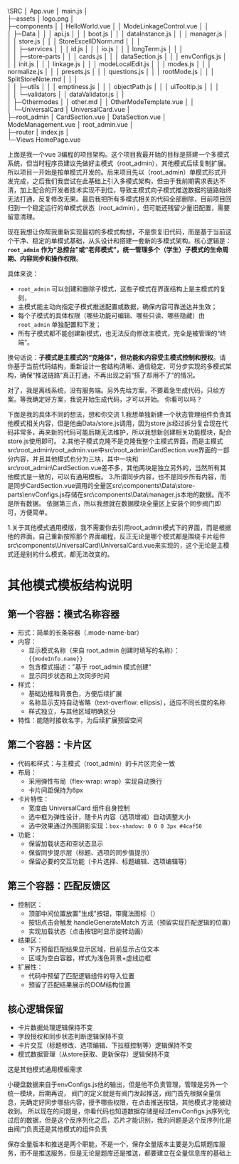 \SRC
│  App.vue
│  main.js
│  
├─assets
│      logo.png
│      
├─components
│  │  HelloWorld.vue
│  │  ModeLinkageControl.vue
│  │  
│  ├─Data
│  │  │  api.js
│  │  │  boot.js
│  │  │  dataInstance.js
│  │  │  manager.js
│  │  │  store.js
│  │  │  StoreExcelIDNorm.md
│  │  │  
│  │  ├─services
│  │  │      id.js
│  │  │      io.js
│  │  │      longTerm.js
│  │  │      
│  │  ├─store-parts
│  │  │      cards.js
│  │  │      dataSection.js
│  │  │      envConfigs.js
│  │  │      init.js
│  │  │      linkage.js
│  │  │      modeLocalEdit.js
│  │  │      modes.js
│  │  │      normalize.js
│  │  │      presets.js
│  │  │      questions.js
│  │  │      rootMode.js
│  │  │      SplitStoreNote.md
│  │  │      
│  │  ├─utils
│  │  │      emptiness.js
│  │  │      objectPath.js
│  │  │      uiTooltip.js
│  │  │      
│  │  └─validators
│  │          dataValidator.js
│  │          
│  ├─Othermodes
│  │      other.md
│  │      OtherModeTemplate.vue
│  │      
│  └─UniversalCard
│          UniversalCard.vue
│          
├─root_admin
│      CardSection.vue
│      DataSection.vue
│      ModeManagement.vue
│      root_admin.vue
│      
├─router
│      index.js
│      
└─Views
        HomePage.vue
        
上面是我一个vue 3编程的项目架构。这个项目我最开始的目标是搭建一个多模式系统，但当时程序员建议先做好主模式（root_admin），其他模式后续复制扩展。所以项目一开始是按单模式开发的。后来项目先以（root_admin）单模式形式开发完成，之后我们我尝试在此基础上引入多模式架构，但由于我前期需求表达不清，加上配合的开发者技术实现不到位，导致主模式向子模式推送数据的链路始终无法打通，反复修改无果。最后我把所有多模式相关的代码全部删除，目前项目回归到一个稳定运行的单模式状态（root_admin），但可能还残留少量旧配置，需要留意清理。

现在我想让你帮我重新实现最初的多模式构想，不是恢复旧代码，而是基于当前这个干净、稳定的单模式基础，从头设计和搭建一套新的多模式架构。核心逻辑是：**`root_admin` 作为“总控台”或“老师模式”，统一管理多个（学生）子模式的生命周期、内容同步和操作权限**。

具体来说：
- `root_admin` 可以创建和删除子模式，这些子模式在界面结构上是主模式的复刻，
- 主模式能主动向指定子模式推送配置或数据，确保内容可靠送达并生效；
- 每个子模式的具体权限（哪些功能可编辑、哪些只读、哪些隐藏）由 `root_admin` 单独配置和下发；
- 所有子模式都不能创建新模式，也无法反向修改主模式，完全是被管理的“终端”。

换句话说：**子模式是主模式的“克隆体”，但功能和内容受主模式控制和授权**。请你基于当前代码结构，重新设计一套结构清晰、通信稳定、可分步实现的多模式架构，确保“推送链路”真正打通，不再出现之前“搭了却用不了”的情况。

对了，我是离线系统，没有服务端。另外先给方案，不要着急生成代码，只给方案。等我确定好方案，我说开始生成代码，才可以开始。
你看可以吗？

下面是我的具体不同的想法，想和你交流
1.我想单独新建一个状态管理组件负责其他模式相关内容，但是他由Data/store.js调用，因为store.js经过拆分复合现在代码非常多，再来新的代码可能后期无法维护，所以我想新创建相关功能模块，配合store.js使用即可。
2.其他子模式克隆不是克隆我整个主模式界面，而是主模式src\root_admin\root_admin.vue中src\root_admin\CardSection.vue界面的一部分内容，并且其他模式也分为三块，其中一块和src\root_admin\CardSection.vue差不多，其他两块是独立另外的，当然所有其他模式是一致的，可以有通用模板。
3.所谓同步内容，也不是同步所有内容，而是同步CardSection.vue调用的全量区src\components\Data\store-parts\envConfigs.js存储在src\components\Data\manager.js本地的数据。而不是所有数据。
依据第三点，所以我想就在数据模块全量区上安装个同步阀门即可，方便简单。


1.关于其他模式通用模版，我不需要你去引用root_admin模式下的界面，而是根据他的界面，自己重新按照那个界面编程，反正无论是哪个模式都是围绕卡片组件src\components\UniversalCard\UniversalCard.vue来实现的，这个无论是主模式还是别的什么模式，都无法改变的。

# 其他模式模板结构说明

## 第一个容器：模式名称容器
- 形式：简单的长条容器（.mode-name-bar）
- 内容：
  - 显示模式名称（来自 root_admin 创建时填写的名称）：`{{modeInfo.name}}`
  - 包含模式描述："基于 root_admin 模式创建"
  - 显示同步状态和上次同步时间
- 样式：
  - 基础边框和背景色，方便后续扩展
  - 名称显示支持自动省略（text-overflow: ellipsis），适应不同长度的名称
  - 样式独立，与其他区域明确区分
- 特性：能随时接收名字，为后续扩展预留空间

## 第二个容器：卡片区
- 代码和样式：与主模式（root_admin）的卡片区完全一致
- 布局：
  - 采用弹性布局（flex-wrap: wrap）实现自动换行
  - 卡片间距保持为6px
- 卡片特性：
  - 宽度由 UniversalCard 组件自身控制
  - 选中框为弹性设计，随卡片内容（选项增减）自动调整大小
  - 选中效果通过外围阴影实现：`box-shadow: 0 0 0 3px #4caf50`
- 功能：
  - 保留加载状态和空状态显示
  - 保留同步提示层（标题、选项的同步值提示）
  - 保留必要的交互功能（卡片选择、标题编辑、选项编辑等）

## 第三个容器：匹配反馈区
- 控制区：
  - 顶部中间位置放置"生成"按钮，带魔法图标（<i class="fas fa-magic"></i>）
  - 按钮点击会触发 handleGenerateMatch 方法（预留实现匹配逻辑的位置）
  - 实现加载状态（点击按钮时显示旋转动画）
- 结果区：
  - 下方预留匹配结果显示区域，目前显示占位文本
  - 区域为空白容器，样式为浅色背景+虚线边框
- 扩展性：
  - 代码中预留了匹配逻辑组件的导入位置
  - 预留了匹配结果展示的DOM结构位置

## 核心逻辑保留
- 卡片数据处理逻辑保持不变
- 字段授权和同步状态判断逻辑保持不变
- 卡片交互（标题修改、选项编辑、下拉框控制等）逻辑保持不变
- 模式数据管理（从store获取、更新保存）逻辑保持不变

这是其他模式通用模板需求

小硬盘数据来自于envConfigs.js他的输出，但是他不负责管理，管理是另外一个统一模块，后期再说，
阀门的定义就是有阀门发起推送，阀门首先根据全量信息，先确定好同步哪些内容，授予哪些权限，在点击推送按钮，其他模式才能被动收到。
所以现在的问题是，你看代码也知道数据存储是经过envConfigs.js序列化过后的数据，但是这个反序列化之后，芯片才能识别，我的问题是这个反序列化是由阀门负责还是其他模式的组件负责

保存全量版本和推送是两个职能，不是一个，保存全量版本主要是为后期题库服务，而不是推送服务，但是无论是题库还是推送，都要建立在全量信息库的基础上